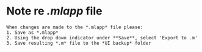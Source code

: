 # Note re *.mlapp* file  

	When changes are made to the *.mlapp* file please:  
	1. Save as *.mlapp*
	2. Using the drop down indicator under **Save**, select 'Export to .m'
	3. Save resulting *.m* file to the *UI backup* folder